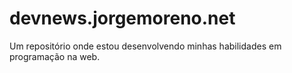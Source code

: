 # devnews.jorgemoreno.net

Um repositório onde estou desenvolvendo minhas habilidades em programação na web.
